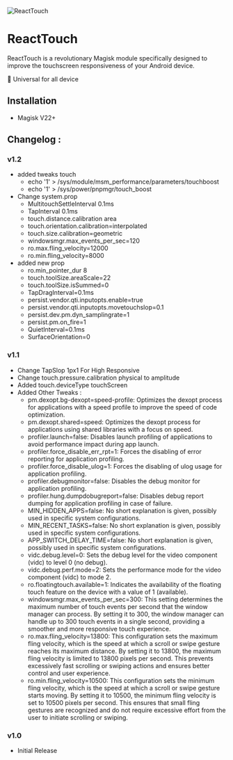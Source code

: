 <img src="ReactTouch.png" alt="ReactTouch"/>

# ReactTouch

ReactTouch is a revolutionary Magisk module specifically designed to improve the touchscreen responsiveness of your Android device.

:calling: Universal for all device

## Installation

- Magisk V22+

## Changelog :

### v1.2
- added tweaks touch
  - echo '1'  > /sys/module/msm_performance/parameters/touchboost
  - echo '1' > /sys/power/pnpmgr/touch_boost
- Change system.prop
  - MultitouchSettleInterval 0.1ms
  - TapInterval 0.1ms
  - touch.distance.calibration area
  - touch.orientation.calibration=interpolated
  - touch.size.calibration=geometric
  - windowsmgr.max_events_per_sec=120
  - ro.max.fling_velocity=12000
  - ro.min.fling_velocity=8000
- added new prop
  - ro.min_pointer_dur 8
  - touch.toolSize.areaScale=22
  - touch.toolSize.isSummed=0
  - TapDragInterval=0.1ms
  - persist.vendor.qti.inputopts.enable=true
  - persist.vendor.qti.inputopts.movetouchslop=0.1
  - persist.dev.pm.dyn_samplingrate=1
  - persist.pm.on_fire=1
  - QuietInterval=0.1ms
  - SurfaceOrientation=0

### v1.1
- Change TapSlop 1px1 For High Responsive
- Change touch.pressure.calibration physical to amplitude 
- Added touch.deviceType touchScreen
- Added Other Tweaks :
  - pm.dexopt.bg-dexopt=speed-profile: Optimizes the dexopt process for applications with a speed profile to improve the speed of code optimization.
  - pm.dexopt.shared=speed: Optimizes the dexopt process for applications using shared libraries with a focus on speed.
  - profiler.launch=false: Disables launch profiling of applications to avoid performance impact during app launch.
  - profiler.force_disable_err_rpt=1: Forces the disabling of error reporting for application profiling.
  - profiler.force_disable_ulog=1: Forces the disabling of ulog usage for application profiling.
  - profiler.debugmonitor=false: Disables the debug monitor for application profiling.
  - profiler.hung.dumpdobugreport=false: Disables debug report dumping for application profiling in case of failure.
  - MIN_HIDDEN_APPS=false: No short explanation is given, possibly used in specific system configurations.
  - MIN_RECENT_TASKS=false: No short explanation is given, possibly used in specific system configurations.
  - APP_SWITCH_DELAY_TIME=false: No short explanation is given, possibly used in specific system configurations.
  - vidc.debug.level=0: Sets the debug level for the video component (vidc) to level 0 (no debug).
  - vidc.debug.perf.mode=2: Sets the performance mode for the video component (vidc) to mode 2.
  - ro.floatingtouch.available=1: Indicates the availability of the floating touch feature on the device with a value of 1 (available).
  - windowsmgr.max_events_per_sec=300: This setting determines the maximum number of touch events per second that the window manager can process. By setting it to 300, the window manager can handle up to 300 touch events in a single second, providing a smoother and more responsive touch experience.
  - ro.max.fling_velocity=13800: This configuration sets the maximum fling velocity, which is the speed at which a scroll or swipe gesture reaches its maximum distance. By setting it to 13800, the maximum fling velocity is limited to 13800 pixels per second. This prevents excessively fast scrolling or swiping actions and ensures better control and user experience.
  - ro.min.fling_velocity=10500: This configuration sets the minimum fling velocity, which is the speed at which a scroll or swipe gesture starts moving. By setting it to 10500, the minimum fling velocity is set to 10500 pixels per second. This ensures that small fling gestures are recognized and do not require excessive effort from the user to initiate scrolling or swiping.

### v1.0
- Initial Release

